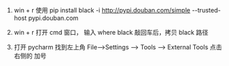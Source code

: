 1. win + r 使用  pip install black -i http://pypi.douban.com/simple --trusted-host pypi.douban.com

2. win + r 打开 cmd 窗口， 输入 where black  敲回车后，拷贝 black 路径 
3. 打开 pycharm 找到左上角 File-->Settings --> Tools --> External Tools 点击右侧的 加号